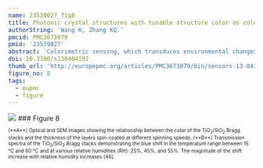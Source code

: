 ```yaml
---
name: 23539027_fig8
title: Photonic crystal structures with tunable structure color as colorimetric sensors.
authorString: 'Wang H, Zhang KQ.'
pmcid: PMC3673079
pmid: '23539027'
abstract: 'Colorimetric sensing, which transduces environmental changes into visible color changes, provides a simple yet powerful detection mechanism that is well-suited to the development of low-cost and low-power sensors. A new approach in colorimetric sensing exploits the structural color of photonic crystals (PCs) to create environmentally-influenced color-changeable materials. PCs are composed of periodic dielectrics or metallo-dielectric nanostructures that affect the propagation of electromagnetic waves (EM) by defining the allowed and forbidden photonic bands. Simultaneously, an amazing variety of naturally occurring biological systems exhibit iridescent color due to the presence of PC structures throughout multi-dimensional space. In particular, some kinds of the structural colors in living organisms can be reversibly changed in reaction to external stimuli. Based on the lessons learned from natural photonic structures, some specific examples of PCs-based colorimetric sensors are presented in detail to demonstrate their unprecedented potential in practical applications, such as the detections of temperature, pH, ionic species, solvents, vapor, humidity, pressure and biomolecules. The combination of the nanofabrication technique, useful design methodologies inspired by biological systems and colorimetric sensing will lead to substantial developments in low-cost, miniaturized and widely deployable optical sensors.'
doi: 10.3390/s130404192
thumb_url: 'http://europepmc.org/articles/PMC3673079/bin/sensors-13-04192f8.gif'
figure_no: 8
tags:
  - eupmc
  - figure
---
```

<img src='http://europepmc.org/articles/PMC3673079/bin/sensors-13-04192f8.jpg' style='max-height: 300px'>
### Figure 8
<p style='font-size: 10px;'>(**A**) Optical and SEM images showing the relationship between the color of the TiO<sub>2</sub>/SiO<sub>2</sub> Bragg stacks and the thickness of the layers spin-coated at different spinning speeds. (**B**) Transmission spectra of the TiO<sub>2</sub>/SiO<sub>2</sub> Bragg stacks demonstrating the blue shift in the temperature range between 15 °C and 60 °C and at various relative humidities (RH): 25%, 45%, and 55%. The magnitude of the shift increase with relative humidity increases [<xref ref-type="bibr" rid="b46-sensors-13-04192">46</xref>].</p>
